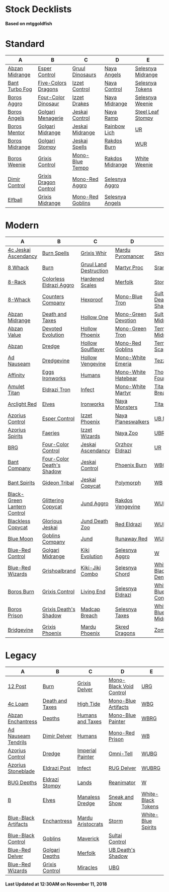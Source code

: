 # Stock Decklists
#### Based on mtggoldfish


# Standard

|                               A                                |                                      B                                       |                                 C                                  |                                D                                 |                                  E                                   |
|----------------------------------------------------------------|------------------------------------------------------------------------------|--------------------------------------------------------------------|------------------------------------------------------------------|----------------------------------------------------------------------|
|[Abzan Midrange](./mtggoldfish/Standard/decks/Abzan_Midrange.md)|[Esper Control](./mtggoldfish/Standard/decks/Esper_Control.md)                |[Gruul Dinosaurs](./mtggoldfish/Standard/decks/Gruul_Dinosaurs.md)  |[Naya Angels](./mtggoldfish/Standard/decks/Naya_Angels.md)        |[Selesnya Midrange](./mtggoldfish/Standard/decks/Selesnya_Midrange.md)|
|[Bant Turbo Fog](./mtggoldfish/Standard/decks/Bant_Turbo_Fog.md)|[Five-Colors Dragons](./mtggoldfish/Standard/decks/Five-Colors_Dragons.md)    |[Izzet Control](./mtggoldfish/Standard/decks/Izzet_Control.md)      |[Naya Control](./mtggoldfish/Standard/decks/Naya_Control.md)      |[Selesnya Tokens](./mtggoldfish/Standard/decks/Selesnya_Tokens.md)    |
|[Boros Aggro](./mtggoldfish/Standard/decks/Boros_Aggro.md)      |[Four-Color Dinosaur](./mtggoldfish/Standard/decks/Four-Color_Dinosaur.md)    |[Izzet Drakes](./mtggoldfish/Standard/decks/Izzet_Drakes.md)        |[Naya Midrange](./mtggoldfish/Standard/decks/Naya_Midrange.md)    |[Selesnya Weenie](./mtggoldfish/Standard/decks/Selesnya_Weenie.md)    |
|[Boros Angels](./mtggoldfish/Standard/decks/Boros_Angels.md)    |[Golgari Menagerie](./mtggoldfish/Standard/decks/Golgari_Menagerie.md)        |[Jeskai Control](./mtggoldfish/Standard/decks/Jeskai_Control.md)    |[Naya Ramp](./mtggoldfish/Standard/decks/Naya_Ramp.md)            |[Steel Leaf Stompy](./mtggoldfish/Standard/decks/Steel_Leaf_Stompy.md)|
|[Boros Mentor](./mtggoldfish/Standard/decks/Boros_Mentor.md)    |[Golgari Midrange](./mtggoldfish/Standard/decks/Golgari_Midrange.md)          |[Jeskai Midrange](./mtggoldfish/Standard/decks/Jeskai_Midrange.md)  |[Rainbow Lich](./mtggoldfish/Standard/decks/Rainbow_Lich.md)      |[UR](./mtggoldfish/Standard/decks/UR.md)                              |
|[Boros Midrange](./mtggoldfish/Standard/decks/Boros_Midrange.md)|[Golgari Stompy](./mtggoldfish/Standard/decks/Golgari_Stompy.md)              |[Jeskai Spells](./mtggoldfish/Standard/decks/Jeskai_Spells.md)      |[Rakdos Burn](./mtggoldfish/Standard/decks/Rakdos_Burn.md)        |[WUR](./mtggoldfish/Standard/decks/WUR.md)                            |
|[Boros Weenie](./mtggoldfish/Standard/decks/Boros_Weenie.md)    |[Grixis Control](./mtggoldfish/Standard/decks/Grixis_Control.md)              |[Mono-Blue Tempo](./mtggoldfish/Standard/decks/Mono-Blue_Tempo.md)  |[Rakdos Midrange](./mtggoldfish/Standard/decks/Rakdos_Midrange.md)|[White Weenie](./mtggoldfish/Standard/decks/White_Weenie.md)          |
|[Dimir Control](./mtggoldfish/Standard/decks/Dimir_Control.md)  |[Grixis Dragon Control](./mtggoldfish/Standard/decks/Grixis_Dragon_Control.md)|[Mono-Red Aggro](./mtggoldfish/Standard/decks/Mono-Red_Aggro.md)    |[Selesnya Aggro](./mtggoldfish/Standard/decks/Selesnya_Aggro.md)  |                                                                      |
|[Elfball](./mtggoldfish/Standard/decks/Elfball.md)              |[Grixis Midrange](./mtggoldfish/Standard/decks/Grixis_Midrange.md)            |[Mono-Red Goblins](./mtggoldfish/Standard/decks/Mono-Red_Goblins.md)|[Selesnya Angels](./mtggoldfish/Standard/decks/Selesnya_Angels.md)|                                                                      |


# Modern

|                                           A                                            |                                         B                                          |                                      C                                       |                                   D                                    |                                     E                                      |
|----------------------------------------------------------------------------------------|------------------------------------------------------------------------------------|------------------------------------------------------------------------------|------------------------------------------------------------------------|----------------------------------------------------------------------------|
|[4c Jeskai Ascendancy](./mtggoldfish/Modern/decks/4c_Jeskai_Ascendancy.md)              |[Burn Spells](./mtggoldfish/Modern/decks/Burn_Spells.md)                            |[Grixis Whir](./mtggoldfish/Modern/decks/Grixis_Whir.md)                      |[Mardu Pyromancer](./mtggoldfish/Modern/decks/Mardu_Pyromancer.md)      |[Skred Red](./mtggoldfish/Modern/decks/Skred_Red.md)                        |
|[8 Whack](./mtggoldfish/Modern/decks/8_Whack.md)                                        |[Burn](./mtggoldfish/Modern/decks/Burn.md)                                          |[Gruul Land Destruction](./mtggoldfish/Modern/decks/Gruul_Land_Destruction.md)|[Martyr Proc](./mtggoldfish/Modern/decks/Martyr_Proc.md)                |[Sram-O's](./mtggoldfish/Modern/decks/Sram-O's.md)                          |
|[8-Rack](./mtggoldfish/Modern/decks/8-Rack.md)                                          |[Colorless Eldrazi Aggro](./mtggoldfish/Modern/decks/Colorless_Eldrazi_Aggro.md)    |[Hardened Scales](./mtggoldfish/Modern/decks/Hardened_Scales.md)              |[Merfolk](./mtggoldfish/Modern/decks/Merfolk.md)                        |[Storm](./mtggoldfish/Modern/decks/Storm.md)                                |
|[8-Whack](./mtggoldfish/Modern/decks/8-Whack.md)                                        |[Counters Company](./mtggoldfish/Modern/decks/Counters_Company.md)                  |[Hexproof](./mtggoldfish/Modern/decks/Hexproof.md)                            |[Mono-Blue Tron](./mtggoldfish/Modern/decks/Mono-Blue_Tron.md)          |[Sultai Death's Shadow](./mtggoldfish/Modern/decks/Sultai_Death's_Shadow.md)|
|[Abzan Midrange](./mtggoldfish/Modern/decks/Abzan_Midrange.md)                          |[Death and Taxes](./mtggoldfish/Modern/decks/Death_and_Taxes.md)                    |[Hollow One](./mtggoldfish/Modern/decks/Hollow_One.md)                        |[Mono-Green Devotion](./mtggoldfish/Modern/decks/Mono-Green_Devotion.md)|[Sultai Midrange](./mtggoldfish/Modern/decks/Sultai_Midrange.md)            |
|[Abzan Value](./mtggoldfish/Modern/decks/Abzan_Value.md)                                |[Devoted Evolution](./mtggoldfish/Modern/decks/Devoted_Evolution.md)                |[Hollow Phoenix](./mtggoldfish/Modern/decks/Hollow_Phoenix.md)                |[Mono-Green Tron](./mtggoldfish/Modern/decks/Mono-Green_Tron.md)        |[Temur Midrange](./mtggoldfish/Modern/decks/Temur_Midrange.md)              |
|[Abzan](./mtggoldfish/Modern/decks/Abzan.md)                                            |[Dredge](./mtggoldfish/Modern/decks/Dredge.md)                                      |[Hollow Soulflayer](./mtggoldfish/Modern/decks/Hollow_Soulflayer.md)          |[Mono-Red Goblins](./mtggoldfish/Modern/decks/Mono-Red_Goblins.md)      |[Temur Scapeshift](./mtggoldfish/Modern/decks/Temur_Scapeshift.md)          |
|[Ad Nauseam](./mtggoldfish/Modern/decks/Ad_Nauseam.md)                                  |[Dredgevine](./mtggoldfish/Modern/decks/Dredgevine.md)                              |[Hollow Vengevine](./mtggoldfish/Modern/decks/Hollow_Vengevine.md)            |[Mono-White Emeria](./mtggoldfish/Modern/decks/Mono-White_Emeria.md)    |[Tezzerator](./mtggoldfish/Modern/decks/Tezzerator.md)                      |
|[Affinity](./mtggoldfish/Modern/decks/Affinity.md)                                      |[Eggs Ironworks](./mtggoldfish/Modern/decks/Eggs_Ironworks.md)                      |[Humans](./mtggoldfish/Modern/decks/Humans.md)                                |[Mono-White Hatebear](./mtggoldfish/Modern/decks/Mono-White_Hatebear.md)|[Thopter Foundry](./mtggoldfish/Modern/decks/Thopter_Foundry.md)            |
|[Amulet Titan](./mtggoldfish/Modern/decks/Amulet_Titan.md)                              |[Eldrazi Tron](./mtggoldfish/Modern/decks/Eldrazi_Tron.md)                          |[Infect](./mtggoldfish/Modern/decks/Infect.md)                                |[Mono-White Martyr](./mtggoldfish/Modern/decks/Mono-White_Martyr.md)    |[Titan Breach](./mtggoldfish/Modern/decks/Titan_Breach.md)                  |
|[Arclight Red](./mtggoldfish/Modern/decks/Arclight_Red.md)                              |[Elves](./mtggoldfish/Modern/decks/Elves.md)                                        |[Ironworks](./mtggoldfish/Modern/decks/Ironworks.md)                          |[Naya Monsters](./mtggoldfish/Modern/decks/Naya_Monsters.md)            |[TitanShift](./mtggoldfish/Modern/decks/TitanShift.md)                      |
|[Azorius Control](./mtggoldfish/Modern/decks/Azorius_Control.md)                        |[Esper Control](./mtggoldfish/Modern/decks/Esper_Control.md)                        |[Izzet Phoenix](./mtggoldfish/Modern/decks/Izzet_Phoenix.md)                  |[Naya Planeswalkers](./mtggoldfish/Modern/decks/Naya_Planeswalkers.md)  |[UB Mill](./mtggoldfish/Modern/decks/UB_Mill.md)                            |
|[Azorius Spirits](./mtggoldfish/Modern/decks/Azorius_Spirits.md)                        |[Faeries](./mtggoldfish/Modern/decks/Faeries.md)                                    |[Izzet Wizards](./mtggoldfish/Modern/decks/Izzet_Wizards.md)                  |[Naya Zoo](./mtggoldfish/Modern/decks/Naya_Zoo.md)                      |[UBRG](./mtggoldfish/Modern/decks/UBRG.md)                                  |
|[BRG](./mtggoldfish/Modern/decks/BRG.md)                                                |[Four-Color Control](./mtggoldfish/Modern/decks/Four-Color_Control.md)              |[Jeskai Ascendancy](./mtggoldfish/Modern/decks/Jeskai_Ascendancy.md)          |[Orzhov Eldrazi](./mtggoldfish/Modern/decks/Orzhov_Eldrazi.md)          |[UR](./mtggoldfish/Modern/decks/UR.md)                                      |
|[Bant Company](./mtggoldfish/Modern/decks/Bant_Company.md)                              |[Four-Color Death's Shadow](./mtggoldfish/Modern/decks/Four-Color_Death's_Shadow.md)|[Jeskai Control](./mtggoldfish/Modern/decks/Jeskai_Control.md)                |[Phoenix Burn](./mtggoldfish/Modern/decks/Phoenix_Burn.md)              |[WBG](./mtggoldfish/Modern/decks/WBG.md)                                    |
|[Bant Spirits](./mtggoldfish/Modern/decks/Bant_Spirits.md)                              |[Gideon Tribal](./mtggoldfish/Modern/decks/Gideon_Tribal.md)                        |[Jeskai Copycat](./mtggoldfish/Modern/decks/Jeskai_Copycat.md)                |[Polymorph](./mtggoldfish/Modern/decks/Polymorph.md)                    |[WB](./mtggoldfish/Modern/decks/WB.md)                                      |
|[Black-Green Lantern Control](./mtggoldfish/Modern/decks/Black-Green_Lantern_Control.md)|[Glittering Copycat](./mtggoldfish/Modern/decks/Glittering_Copycat.md)              |[Jund Aggro](./mtggoldfish/Modern/decks/Jund_Aggro.md)                        |[Rakdos Vengevine](./mtggoldfish/Modern/decks/Rakdos_Vengevine.md)      |[WUBG](./mtggoldfish/Modern/decks/WUBG.md)                                  |
|[Blackless Copycat](./mtggoldfish/Modern/decks/Blackless_Copycat.md)                    |[Glorious Jeskai](./mtggoldfish/Modern/decks/Glorious_Jeskai.md)                    |[Jund Death Zoo](./mtggoldfish/Modern/decks/Jund_Death_Zoo.md)                |[Red Eldrazi](./mtggoldfish/Modern/decks/Red_Eldrazi.md)                |[WUB](./mtggoldfish/Modern/decks/WUB.md)                                    |
|[Blue Moon](./mtggoldfish/Modern/decks/Blue_Moon.md)                                    |[Goblins Company](./mtggoldfish/Modern/decks/Goblins_Company.md)                    |[Jund](./mtggoldfish/Modern/decks/Jund.md)                                    |[Runaway Red](./mtggoldfish/Modern/decks/Runaway_Red.md)                |[WUR](./mtggoldfish/Modern/decks/WUR.md)                                    |
|[Blue-Red Control](./mtggoldfish/Modern/decks/Blue-Red_Control.md)                      |[Golgari Midrange](./mtggoldfish/Modern/decks/Golgari_Midrange.md)                  |[Kiki Evolution](./mtggoldfish/Modern/decks/Kiki_Evolution.md)                |[Selesnya Aggro](./mtggoldfish/Modern/decks/Selesnya_Aggro.md)          |[W](./mtggoldfish/Modern/decks/W.md)                                        |
|[Blue-Red Wizards](./mtggoldfish/Modern/decks/Blue-Red_Wizards.md)                      |[Grishoalbrand](./mtggoldfish/Modern/decks/Grishoalbrand.md)                        |[Kiki-Jiki Combo](./mtggoldfish/Modern/decks/Kiki-Jiki_Combo.md)              |[Selesnya Chord](./mtggoldfish/Modern/decks/Selesnya_Chord.md)          |[White-Black Denial](./mtggoldfish/Modern/decks/White-Black_Denial.md)      |
|[Boros Burn](./mtggoldfish/Modern/decks/Boros_Burn.md)                                  |[Grixis Control](./mtggoldfish/Modern/decks/Grixis_Control.md)                      |[Living End](./mtggoldfish/Modern/decks/Living_End.md)                        |[Selesnya Eldrazi](./mtggoldfish/Modern/decks/Selesnya_Eldrazi.md)      |[White-Blue Control](./mtggoldfish/Modern/decks/White-Blue_Control.md)      |
|[Boros Prison](./mtggoldfish/Modern/decks/Boros_Prison.md)                              |[Grixis Death's Shadow](./mtggoldfish/Modern/decks/Grixis_Death's_Shadow.md)        |[Madcap Breach](./mtggoldfish/Modern/decks/Madcap_Breach.md)                  |[Selesnya Taxes](./mtggoldfish/Modern/decks/Selesnya_Taxes.md)          |[White-Blue Midrange](./mtggoldfish/Modern/decks/White-Blue_Midrange.md)    |
|[Bridgevine](./mtggoldfish/Modern/decks/Bridgevine.md)                                  |[Grixis Phoenix](./mtggoldfish/Modern/decks/Grixis_Phoenix.md)                      |[Mardu Phoenix](./mtggoldfish/Modern/decks/Mardu_Phoenix.md)                  |[Skred Dragons](./mtggoldfish/Modern/decks/Skred_Dragons.md)            |[Zombies](./mtggoldfish/Modern/decks/Zombies.md)                            |


# Legacy

|                                    A                                     |                               B                                |                                 C                                  |                                       D                                        |                                  E                                   |
|--------------------------------------------------------------------------|----------------------------------------------------------------|--------------------------------------------------------------------|--------------------------------------------------------------------------------|----------------------------------------------------------------------|
|[12 Post](./mtggoldfish/Legacy/decks/12_Post.md)                          |[Burn](./mtggoldfish/Legacy/decks/Burn.md)                      |[Grixis Delver](./mtggoldfish/Legacy/decks/Grixis_Delver.md)        |[Mono-Black Void Control](./mtggoldfish/Legacy/decks/Mono-Black_Void_Control.md)|[URG](./mtggoldfish/Legacy/decks/URG.md)                              |
|[4c Loam](./mtggoldfish/Legacy/decks/4c_Loam.md)                          |[Death and Taxes](./mtggoldfish/Legacy/decks/Death_and_Taxes.md)|[High Tide](./mtggoldfish/Legacy/decks/High_Tide.md)                |[Mono-Blue Artifacts](./mtggoldfish/Legacy/decks/Mono-Blue_Artifacts.md)        |[WBG](./mtggoldfish/Legacy/decks/WBG.md)                              |
|[Abzan Enchantress](./mtggoldfish/Legacy/decks/Abzan_Enchantress.md)      |[Depths](./mtggoldfish/Legacy/decks/Depths.md)                  |[Humans and Taxes](./mtggoldfish/Legacy/decks/Humans_and_Taxes.md)  |[Mono-Blue Painter](./mtggoldfish/Legacy/decks/Mono-Blue_Painter.md)            |[WBRG](./mtggoldfish/Legacy/decks/WBRG.md)                            |
|[Ad Nauseam Tendrils](./mtggoldfish/Legacy/decks/Ad_Nauseam_Tendrils.md)  |[Dimir Delver](./mtggoldfish/Legacy/decks/Dimir_Delver.md)      |[Humans](./mtggoldfish/Legacy/decks/Humans.md)                      |[Mono-Red Prison](./mtggoldfish/Legacy/decks/Mono-Red_Prison.md)                |[WB](./mtggoldfish/Legacy/decks/WB.md)                                |
|[Azorius Control](./mtggoldfish/Legacy/decks/Azorius_Control.md)          |[Dredge](./mtggoldfish/Legacy/decks/Dredge.md)                  |[Imperial Painter](./mtggoldfish/Legacy/decks/Imperial_Painter.md)  |[Omni-Tell](./mtggoldfish/Legacy/decks/Omni-Tell.md)                            |[WUBG](./mtggoldfish/Legacy/decks/WUBG.md)                            |
|[Azorius Stoneblade](./mtggoldfish/Legacy/decks/Azorius_Stoneblade.md)    |[Eldrazi Post](./mtggoldfish/Legacy/decks/Eldrazi_Post.md)      |[Infect](./mtggoldfish/Legacy/decks/Infect.md)                      |[RUG Delver](./mtggoldfish/Legacy/decks/RUG_Delver.md)                          |[WUBRG](./mtggoldfish/Legacy/decks/WUBRG.md)                          |
|[BUG Depths](./mtggoldfish/Legacy/decks/BUG_Depths.md)                    |[Eldrazi Stompy](./mtggoldfish/Legacy/decks/Eldrazi_Stompy.md)  |[Lands](./mtggoldfish/Legacy/decks/Lands.md)                        |[Reanimator](./mtggoldfish/Legacy/decks/Reanimator.md)                          |[W](./mtggoldfish/Legacy/decks/W.md)                                  |
|[B](./mtggoldfish/Legacy/decks/B.md)                                      |[Elves](./mtggoldfish/Legacy/decks/Elves.md)                    |[Manaless Dredge](./mtggoldfish/Legacy/decks/Manaless_Dredge.md)    |[Sneak and Show](./mtggoldfish/Legacy/decks/Sneak_and_Show.md)                  |[White-Black Tokens](./mtggoldfish/Legacy/decks/White-Black_Tokens.md)|
|[Blue-Black Artifacts](./mtggoldfish/Legacy/decks/Blue-Black_Artifacts.md)|[Enchantress](./mtggoldfish/Legacy/decks/Enchantress.md)        |[Mardu Aristocrats](./mtggoldfish/Legacy/decks/Mardu_Aristocrats.md)|[Storm](./mtggoldfish/Legacy/decks/Storm.md)                                    |[White-Blue Spirits](./mtggoldfish/Legacy/decks/White-Blue_Spirits.md)|
|[Blue-Black Control](./mtggoldfish/Legacy/decks/Blue-Black_Control.md)    |[Goblins](./mtggoldfish/Legacy/decks/Goblins.md)                |[Maverick](./mtggoldfish/Legacy/decks/Maverick.md)                  |[Sultai Control](./mtggoldfish/Legacy/decks/Sultai_Control.md)                  |                                                                      |
|[Blue-Red Delver](./mtggoldfish/Legacy/decks/Blue-Red_Delver.md)          |[Golgari Depths](./mtggoldfish/Legacy/decks/Golgari_Depths.md)  |[Merfolk](./mtggoldfish/Legacy/decks/Merfolk.md)                    |[UB Death's Shadow](./mtggoldfish/Legacy/decks/UB_Death's_Shadow.md)            |                                                                      |
|[Blue-Red Wizards](./mtggoldfish/Legacy/decks/Blue-Red_Wizards.md)        |[Grixis Control](./mtggoldfish/Legacy/decks/Grixis_Control.md)  |[Miracles](./mtggoldfish/Legacy/decks/Miracles.md)                  |[UBG](./mtggoldfish/Legacy/decks/UBG.md)                                        |                                                                      |



#### Last Updated at 12:30AM on November 11, 2018